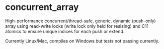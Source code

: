 # concurrent_array
High-performance concurrent/thread-safe, generic, dynamic (push-only) array using read-write locks (write lock only held for resizing) and C11 atomics to ensure unique indices for each push or extend.

Currently Linux/Mac, compiles on Windows but tests not passing currently.

